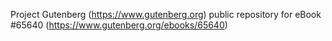 Project Gutenberg (https://www.gutenberg.org) public repository for eBook #65640 (https://www.gutenberg.org/ebooks/65640)
